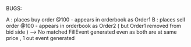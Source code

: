 BUGS: 

A : places buy order @100 - appears in orderbook as Order1
B : places sell order @100 - appears in orderbook as Order2 ( but Order1 removed from bid side )
--> No matched FillEvent generated even as both are at same price , 1 out event generated

